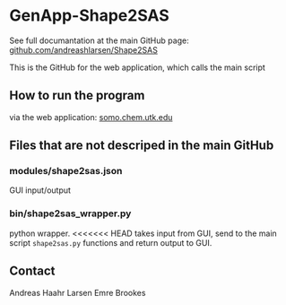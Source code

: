 # GenApp-Shape2SAS
  
See full documantation at the main GitHub page:
[github.com/andreashlarsen/Shape2SAS](https://github.com/andreashlarsen/shape2sas)

This is the GitHub for the web application, which calls the main script

## How to run the program

via the web application:
[somo.chem.utk.edu](https://somo.chem.utk.edu/shape2sas/)

## Files that are not descriped in the main GitHub

### modules/shape2sas.json
GUI input/output

### bin/shape2sas_wrapper.py
python wrapper.
<<<<<<< HEAD
takes input from GUI, send to the main script `shape2sas.py` functions and return output to GUI.

## Contact
Andreas Haahr Larsen
Emre Brookes
